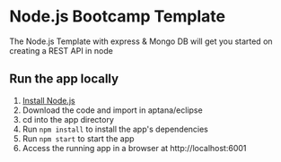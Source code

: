 # Node.js Bootcamp Template

The Node.js Template with express & Mongo DB will get you started on creating a REST API in node

## Run the app locally

1. [Install Node.js][]
2. Download the code and import in aptana/eclipse
3. cd into the app directory
4. Run `npm install` to install the app's dependencies
5. Run `npm start` to start the app
6. Access the running app in a browser at http://localhost:6001

[Install Node.js]: https://nodejs.org/en/download/
